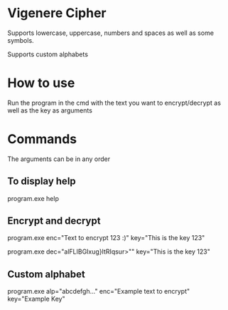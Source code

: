 # Vigenere Cipher

Supports lowercase, uppercase, numbers and spaces as well as some symbols.

Supports custom alphabets

# How to use

Run the program in the cmd with the text you want to encrypt/decrypt as well as the key as arguments


# Commands

The arguments can be in any order

## To display help
program.exe help

## Encrypt and decrypt
program.exe enc="Text to encrypt 123 :)" key="This is the key 123"

program.exe dec="alFLIBGIxug}ItRIqsur>"" key="This is the key 123"

## Custom alphabet
program.exe alp="abcdefgh..." enc="Example text to encrypt" key="Example Key"

